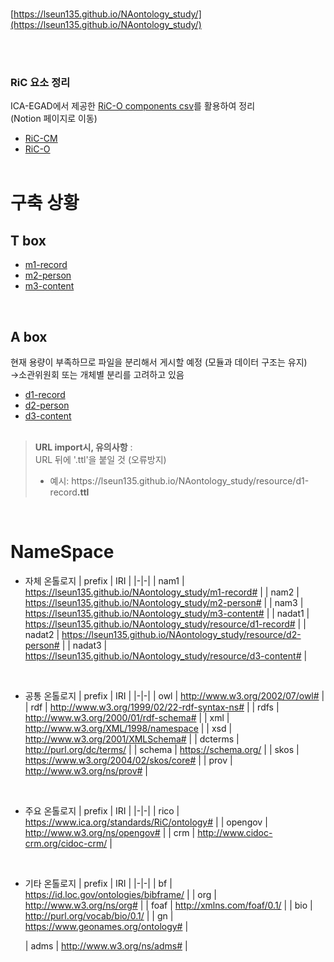 
<br/>

[https://lseun135.github.io/NAontology_study/](https://lseun135.github.io/NAontology_study/)

<br/><br/>

### RiC 요소 정리
ICA-EGAD에서 제공한 [RiC-O components csv](https://github.com/ICA-EGAD/RiC-O/tree/master/ontology/current-version/CSV_lists_of_components)를 활용하여 정리 
<br/>(Notion 페이지로 이동)
* [RiC-CM](https://www.notion.so/1784183a63dc807fbd58ecfdafd1225d?v=1784183a63dc8044ba19000c0911e211&source=copy_link)
* [RiC-O](https://www.notion.so/1874183a63dc803a9f85e81012cf32cc?v=1874183a63dc80ceb73c000c1c3457ca&source=copy_link)
<br/><br/>

# 구축 상황
## T box
* [m1-record](https://github.com/lseun135/NAontology_study/blob/main/docs/m1-record.ttl)
* [m2-person](https://github.com/lseun135/NAontology_study/blob/main/docs/m2-person.ttl)
* [m3-content](https://github.com/lseun135/NAontology_study/blob/main/docs/m3-content.ttl)
<br/>

## A box
현재 용량이 부족하므로 파일을 분리해서 게시할 예정 (모듈과 데이터 구조는 유지)<br/>
→소관위원회 또는 개체별 분리를 고려하고 있음
* [d1-record](https://github.com/lseun135/NAontology_study/blob/main/docs/resource/d1-record.ttl)
* [d2-person](https://github.com/lseun135/NAontology_study/blob/main/docs/resource/d2-person.ttl)
* [d3-content](https://github.com/lseun135/NAontology_study/blob/main/docs/resource/d3-content.ttl)
<br/><br/>

> **URL import시, 유의사항** :<br/>
> URL 뒤에 '.ttl'을 붙일 것 (오류방지)
> * 예시: https:<k>//lseun135<k>.github.io/NAontology_study/resource/d1-record<k>**.ttl**


<br/>

# NameSpace
* 자체 온톨로지
| prefix | IRI |
|-|-|
| nam1 | https://lseun135.github.io/NAontology_study/m1-record# |
| nam2 | https://lseun135.github.io/NAontology_study/m2-person# |
| nam3 | https://lseun135.github.io/NAontology_study/m3-content# |
| nadat1 | https://lseun135.github.io/NAontology_study/resource/d1-record# |
| nadat2 | https://lseun135.github.io/NAontology_study/resource/d2-person# |
| nadat3 | https://lseun135.github.io/NAontology_study/resource/d3-content# |
<br/>

* 공통 온톨로지
| prefix | IRI |
|-|-|
| owl | http://www.w3.org/2002/07/owl# |
| rdf | http://www.w3.org/1999/02/22-rdf-syntax-ns# |
| rdfs | http://www.w3.org/2000/01/rdf-schema# |
| xml | http://www.w3.org/XML/1998/namespace |
| xsd | http://www.w3.org/2001/XMLSchema# |
| dcterms | http://purl.org/dc/terms/ |
| schema | https://schema.org/ |
| skos | https://www.w3.org/2004/02/skos/core# |
| prov | http://www.w3.org/ns/prov# |
<br/>

* 주요 온톨로지
| prefix | IRI |
|-|-|
| rico | https://www.ica.org/standards/RiC/ontology# |
| opengov | http://www.w3.org/ns/opengov# |
| crm | http://www.cidoc-crm.org/cidoc-crm/ |
<br/>

* 기타 온톨로지
| prefix | IRI |
|-|-|
| bf | https://id.loc.gov/ontologies/bibframe/ |
| org | http://www.w3.org/ns/org# |
| foaf | http://xmlns.com/foaf/0.1/ |
| bio | http://purl.org/vocab/bio/0.1/ |
| gn | https://www.geonames.org/ontology# |


  | adms | http://www.w3.org/ns/adms# |

